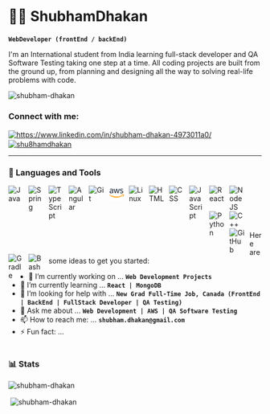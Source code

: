 # 🏄‍♂️ ShubhamDhakan

**`WebDeveloper (frontEnd / backEnd)`**

<p align="left"> I'm an International student from India learning full-stack developer and QA Software Testing taking one step at a time. All coding projects are built from the ground up, from planning and designing all the way to solving real-life problems with code. </p>

<p align="left"> <img src="https://komarev.com/ghpvc/?username=shubham-dhakan&label=Profile%20views&color=0e75b6&style=flat" alt="shubham-dhakan" /> </p>

<h3 align="left">Connect with me:</h3>
<p align="left">
<a href="https://www.linkedin.com/in/shubham-dhakan-4973011a0" target="blank"><img align="center" src="https://raw.githubusercontent.com/rahuldkjain/github-profile-readme-generator/master/src/images/icons/Social/linked-in-alt.svg" alt="https://www.linkedin.com/in/shubham-dhakan-4973011a0/" height="30" width="40" /></a>
<a href="https://instagram.com/shu8hamdhakan" target="blank"><img align="center" src="https://raw.githubusercontent.com/rahuldkjain/github-profile-readme-generator/master/src/images/icons/Social/instagram.svg" alt="shu8hamdhakan" height="30" width="40" /></a>
</p>

---

### 🧰 Languages and Tools

<img align="left" alt="Java" width="30px" style="padding-right:10px;" src="https://cdn.jsdelivr.net/gh/devicons/devicon/icons/java/java-original.svg"/>
<img align="left" alt="Spring" width="30px" style="padding-right:10px;" src="https://cdn.jsdelivr.net/gh/devicons/devicon/icons/spring/spring-original.svg" />
<img align="left" alt="TypeScript" width="30px" style="padding-right:10px;" src="https://cdn.jsdelivr.net/gh/devicons/devicon/icons/typescript/typescript-plain.svg" />
<img align="left" alt="Angular" width="30px" style="padding-right:10px;" src="https://cdn.jsdelivr.net/gh/devicons/devicon/icons/angularjs/angularjs-plain.svg" />
<img align="left" alt="Git" width="30px" style="padding-right:10px;" src="https://cdn.jsdelivr.net/gh/devicons/devicon/icons/git/git-original.svg" />

<img align="left" alt="AWS" width="30px" style="padding-right:10px;" src="https://raw.githubusercontent.com/devicons/devicon/master/icons/amazonwebservices/amazonwebservices-original-wordmark.svg" />

<img align="left" alt="Linux" width="30px" style="padding-right:10px;" src="https://cdn.jsdelivr.net/gh/devicons/devicon/icons/linux/linux-original.svg" />
<img align="left" alt="HTML" width="30px" style="padding-right:10px;" src="https://cdn.jsdelivr.net/gh/devicons/devicon/icons/html5/html5-plain.svg" />
<img align="left" alt="CSS" width="30px" style="padding-right:10px;" src="https://cdn.jsdelivr.net/gh/devicons/devicon/icons/css3/css3-plain.svg" />
<img align="left" alt="JavaScript" width="30px" style="padding-right:10px;" src="https://cdn.jsdelivr.net/gh/devicons/devicon/icons/javascript/javascript-plain.svg" />
<img align="left" alt="React" width="30px" style="padding-right:10px;" src="https://cdn.jsdelivr.net/gh/devicons/devicon/icons/react/react-original.svg" />
<img align="left" alt="NodeJS" width="30px" style="padding-right:10px;" src="https://cdn.jsdelivr.net/gh/devicons/devicon/icons/nodejs/nodejs-original.svg" />
<img align="left" alt="Python" width="30px" style="padding-right:10px;" src="https://cdn.jsdelivr.net/gh/devicons/devicon/icons/python/python-plain.svg" />
<img align="left" alt="C++" width="30px" style="padding-right:10px;" src="https://cdn.jsdelivr.net/gh/devicons/devicon/icons/cplusplus/cplusplus-line.svg" />
<img align="left" alt="GitHub" width="30px" style="padding-right:10px;" src="https://cdn.jsdelivr.net/gh/devicons/devicon/icons/github/github-original.svg" />
<img align="left" alt="Gradle" width="30px" style="padding-right:10px;" src="https://cdn.jsdelivr.net/gh/devicons/devicon/icons/gradle/gradle-plain.svg" />
<br>
<img align="left" alt="Bash" width="30px" style="padding-right:10px;" src="https://cdn.jsdelivr.net/gh/devicons/devicon/icons/bash/bash-original.svg" />
<br/>
<br>

#

Here are some ideas to get you started:

- 🔭 I’m currently working on ...   **` Web Development Projects `**
- 🌱 I’m currently learning ...     **` React | MongoDB `**        
- 🤔 I’m looking for help with ...          **` New Grad Full-Time Job, Canada (FrontEnd | BackEnd | FullStack Developer | QA Testing) `**
- 💬 Ask me about ...                       **` Web Development | AWS | QA Software Testing `**
- 📫 How to reach me: ...                   **` shubham.dhakan@gmail.com `**
- ⚡ Fun fact: ...


#

### 📊 Stats

<p><img align="center" src="https://github-readme-stats.vercel.app/api/top-langs?username=shubham-dhakan&show_icons=true&locale=en&layout=compact" alt="shubham-dhakan" /></p>

<p>&nbsp;<img align="center" src="https://github-readme-stats.vercel.app/api?username=shubham-dhakan&show_icons=true&locale=en" alt="shubham-dhakan" /></p>
